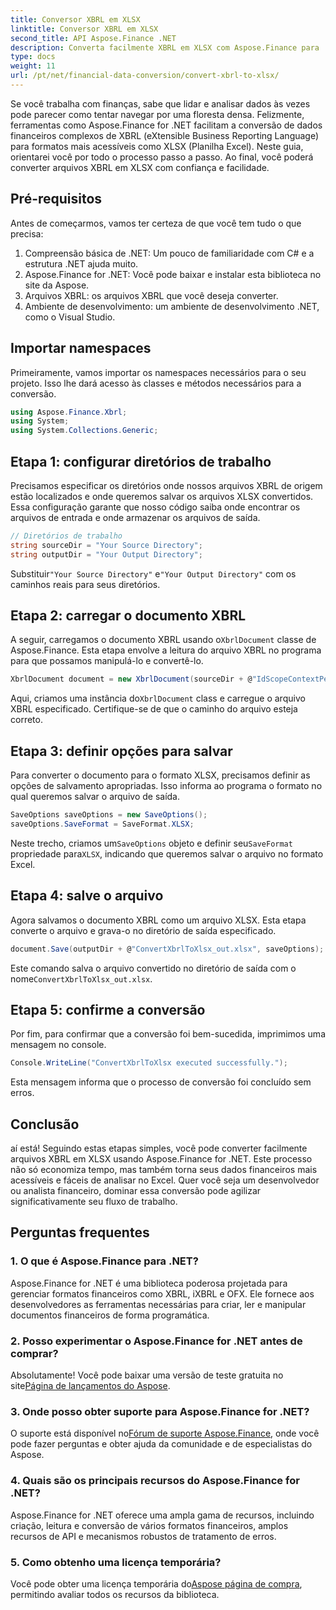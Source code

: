 ```yaml
---
title: Conversor XBRL em XLSX
linktitle: Conversor XBRL em XLSX
second_title: API Aspose.Finance .NET
description: Converta facilmente XBRL em XLSX com Aspose.Finance para .NET. Siga nosso guia passo a passo detalhado para agilizar seu processo de conversão de dados financeiros.
type: docs
weight: 11
url: /pt/net/financial-data-conversion/convert-xbrl-to-xlsx/
---
```

Se você trabalha com finanças, sabe que lidar e analisar dados às vezes pode parecer como tentar navegar por uma floresta densa. Felizmente, ferramentas como Aspose.Finance for .NET facilitam a conversão de dados financeiros complexos de XBRL (eXtensible Business Reporting Language) para formatos mais acessíveis como XLSX (Planilha Excel). Neste guia, orientarei você por todo o processo passo a passo. Ao final, você poderá converter arquivos XBRL em XLSX com confiança e facilidade.
## Pré-requisitos
Antes de começarmos, vamos ter certeza de que você tem tudo o que precisa:
1. Compreensão básica de .NET: Um pouco de familiaridade com C# e a estrutura .NET ajuda muito.
2. Aspose.Finance for .NET: Você pode baixar e instalar esta biblioteca no site da Aspose.
3. Arquivos XBRL: os arquivos XBRL que você deseja converter.
4. Ambiente de desenvolvimento: um ambiente de desenvolvimento .NET, como o Visual Studio.
## Importar namespaces
Primeiramente, vamos importar os namespaces necessários para o seu projeto. Isso lhe dará acesso às classes e métodos necessários para a conversão.
```csharp
using Aspose.Finance.Xbrl;
using System;
using System.Collections.Generic;
```
## Etapa 1: configurar diretórios de trabalho
Precisamos especificar os diretórios onde nossos arquivos XBRL de origem estão localizados e onde queremos salvar os arquivos XLSX convertidos. Essa configuração garante que nosso código saiba onde encontrar os arquivos de entrada e onde armazenar os arquivos de saída.
```csharp
// Diretórios de trabalho
string sourceDir = "Your Source Directory";
string outputDir = "Your Output Directory";
```
 Substituir`"Your Source Directory"` e`"Your Output Directory"` com os caminhos reais para seus diretórios.
## Etapa 2: carregar o documento XBRL
 A seguir, carregamos o documento XBRL usando o`XbrlDocument` classe de Aspose.Finance. Esta etapa envolve a leitura do arquivo XBRL no programa para que possamos manipulá-lo e convertê-lo.
```csharp
XbrlDocument document = new XbrlDocument(sourceDir + @"IdScopeContextPeriodStartAfterEnd.xml");
```
 Aqui, criamos uma instância do`XbrlDocument` class e carregue o arquivo XBRL especificado. Certifique-se de que o caminho do arquivo esteja correto.
## Etapa 3: definir opções para salvar
Para converter o documento para o formato XLSX, precisamos definir as opções de salvamento apropriadas. Isso informa ao programa o formato no qual queremos salvar o arquivo de saída.
```csharp
SaveOptions saveOptions = new SaveOptions();
saveOptions.SaveFormat = SaveFormat.XLSX;
```
 Neste trecho, criamos um`SaveOptions` objeto e definir seu`SaveFormat` propriedade para`XLSX`, indicando que queremos salvar o arquivo no formato Excel.
## Etapa 4: salve o arquivo
Agora salvamos o documento XBRL como um arquivo XLSX. Esta etapa converte o arquivo e grava-o no diretório de saída especificado.
```csharp
document.Save(outputDir + @"ConvertXbrlToXlsx_out.xlsx", saveOptions);
```
 Este comando salva o arquivo convertido no diretório de saída com o nome`ConvertXbrlToXlsx_out.xlsx`.
## Etapa 5: confirme a conversão
Por fim, para confirmar que a conversão foi bem-sucedida, imprimimos uma mensagem no console.
```csharp
Console.WriteLine("ConvertXbrlToXlsx executed successfully.");
```
Esta mensagem informa que o processo de conversão foi concluído sem erros.
## Conclusão
aí está! Seguindo estas etapas simples, você pode converter facilmente arquivos XBRL em XLSX usando Aspose.Finance for .NET. Este processo não só economiza tempo, mas também torna seus dados financeiros mais acessíveis e fáceis de analisar no Excel. Quer você seja um desenvolvedor ou analista financeiro, dominar essa conversão pode agilizar significativamente seu fluxo de trabalho.
## Perguntas frequentes
### 1. O que é Aspose.Finance para .NET?
Aspose.Finance for .NET é uma biblioteca poderosa projetada para gerenciar formatos financeiros como XBRL, iXBRL e OFX. Ele fornece aos desenvolvedores as ferramentas necessárias para criar, ler e manipular documentos financeiros de forma programática.
### 2. Posso experimentar o Aspose.Finance for .NET antes de comprar?
 Absolutamente! Você pode baixar uma versão de teste gratuita no site[Página de lançamentos do Aspose](https://releases.aspose.com/finance/net/).
### 3. Onde posso obter suporte para Aspose.Finance for .NET?
 O suporte está disponível no[Fórum de suporte Aspose.Finance](https://forum.aspose.com/c/finance/43), onde você pode fazer perguntas e obter ajuda da comunidade e de especialistas do Aspose.
### 4. Quais são os principais recursos do Aspose.Finance for .NET?
Aspose.Finance for .NET oferece uma ampla gama de recursos, incluindo criação, leitura e conversão de vários formatos financeiros, amplos recursos de API e mecanismos robustos de tratamento de erros.
### 5. Como obtenho uma licença temporária?
 Você pode obter uma licença temporária do[Aspose página de compra](https://purchase.aspose.com/temporary-license/), permitindo avaliar todos os recursos da biblioteca.
